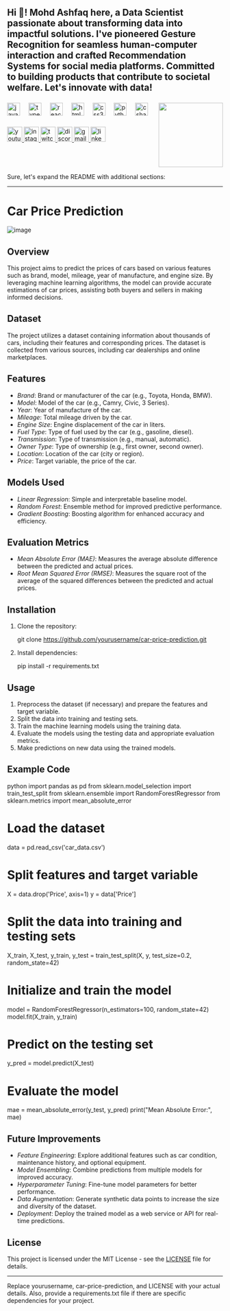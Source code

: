 <h2 align="left">Hi 👋! Mohd Ashfaq here, a Data Scientist passionate about transforming data into impactful solutions. I've pioneered Gesture Recognition for seamless human-computer interaction and crafted Recommendation Systems for social media platforms. Committed to building products that contribute to societal welfare. Let's innovate with data! 





</h2>

###


<img align="right" height="150" src="https://i.imgflip.com/65efzo.gif"  />

###

<div align="left">
  <img src="https://cdn.jsdelivr.net/gh/devicons/devicon/icons/javascript/javascript-original.svg" height="30" alt="javascript logo"  />
  <img width="12" />
  <img src="https://cdn.jsdelivr.net/gh/devicons/devicon/icons/typescript/typescript-original.svg" height="30" alt="typescript logo"  />
  <img width="12" />
  <img src="https://cdn.jsdelivr.net/gh/devicons/devicon/icons/react/react-original.svg" height="30" alt="react logo"  />
  <img width="12" />
  <img src="https://cdn.jsdelivr.net/gh/devicons/devicon/icons/html5/html5-original.svg" height="30" alt="html5 logo"  />
  <img width="12" />
  <img src="https://cdn.jsdelivr.net/gh/devicons/devicon/icons/css3/css3-original.svg" height="30" alt="css3 logo"  />
  <img width="12" />
  <img src="https://cdn.jsdelivr.net/gh/devicons/devicon/icons/python/python-original.svg" height="30" alt="python logo"  />
  <img width="12" />
  <img src="https://cdn.jsdelivr.net/gh/devicons/devicon/icons/csharp/csharp-original.svg" height="30" alt="csharp logo"  />
</div>

###

<div align="left">
  <a href="[Your YouTube Link]">
    <img src="https://img.shields.io/static/v1?message=Youtube&logo=youtube&label=&color=FF0000&logoColor=white&labelColor=&style=for-the-badge" height="35" alt="youtube logo"  />
  </a>
  <a href="[Your Instagram Link]">
    <img src="https://img.shields.io/static/v1?message=Instagram&logo=instagram&label=&color=E4405F&logoColor=white&labelColor=&style=for-the-badge" height="35" alt="instagram logo"  />
  </a>
  <a href="[Your Twitch Link]">
    <img src="https://img.shields.io/static/v1?message=Twitch&logo=twitch&label=&color=9146FF&logoColor=white&labelColor=&style=for-the-badge" height="35" alt="twitch logo"  />
  </a>
  <a href="[Your Discord Link]">
    <img src="https://img.shields.io/static/v1?message=Discord&logo=discord&label=&color=7289DA&logoColor=white&labelColor=&style=for-the-badge" height="35" alt="discord logo"  />
  </a>
  <a href="[Your Gmail Link]">
    <img src="https://img.shields.io/static/v1?message=Gmail&logo=gmail&label=&color=D14836&logoColor=white&labelColor=&style=for-the-badge" height="35" alt="gmail logo"  />
  </a>
  <a href="[Your LinkedIn Link]">
    <img src="https://img.shields.io/static/v1?message=LinkedIn&logo=linkedin&label=&color=0077B5&logoColor=white&labelColor=&style=for-the-badge" height="35" alt="linkedin logo"  />
  </a>
</div>

###



<br clear="both">


Sure, let's expand the README with additional sections:

---

# Car Price Prediction
![image](https://github.com/ashfaq-khan14/Car-price-prediction-END-to-END-implementation-/assets/120010803/bdbe10c9-1e2a-474a-8985-808e514d706a)


## Overview
This project aims to predict the prices of cars based on various features such as brand, model, mileage, year of manufacture, and engine size. By leveraging machine learning algorithms, the model can provide accurate estimations of car prices, assisting both buyers and sellers in making informed decisions.

## Dataset
The project utilizes a dataset containing information about thousands of cars, including their features and corresponding prices. The dataset is collected from various sources, including car dealerships and online marketplaces.

## Features
- *Brand*: Brand or manufacturer of the car (e.g., Toyota, Honda, BMW).
- *Model*: Model of the car (e.g., Camry, Civic, 3 Series).
- *Year*: Year of manufacture of the car.
- *Mileage*: Total mileage driven by the car.
- *Engine Size*: Engine displacement of the car in liters.
- *Fuel Type*: Type of fuel used by the car (e.g., gasoline, diesel).
- *Transmission*: Type of transmission (e.g., manual, automatic).
- *Owner Type*: Type of ownership (e.g., first owner, second owner).
- *Location*: Location of the car (city or region).
- *Price*: Target variable, the price of the car.

## Models Used
- *Linear Regression*: Simple and interpretable baseline model.
- *Random Forest*: Ensemble method for improved predictive performance.
- *Gradient Boosting*: Boosting algorithm for enhanced accuracy and efficiency.

## Evaluation Metrics
- *Mean Absolute Error (MAE)*: Measures the average absolute difference between the predicted and actual prices.
- *Root Mean Squared Error (RMSE)*: Measures the square root of the average of the squared differences between the predicted and actual prices.

## Installation
1. Clone the repository:
   
   git clone https://github.com/yourusername/car-price-prediction.git
   
2. Install dependencies:
   
   pip install -r requirements.txt
   

## Usage
1. Preprocess the dataset (if necessary) and prepare the features and target variable.
2. Split the data into training and testing sets.
3. Train the machine learning models using the training data.
4. Evaluate the models using the testing data and appropriate evaluation metrics.
5. Make predictions on new data using the trained models.

## Example Code
python
import pandas as pd
from sklearn.model_selection import train_test_split
from sklearn.ensemble import RandomForestRegressor
from sklearn.metrics import mean_absolute_error

# Load the dataset
data = pd.read_csv('car_data.csv')

# Split features and target variable
X = data.drop('Price', axis=1)
y = data['Price']

# Split the data into training and testing sets
X_train, X_test, y_train, y_test = train_test_split(X, y, test_size=0.2, random_state=42)

# Initialize and train the model
model = RandomForestRegressor(n_estimators=100, random_state=42)
model.fit(X_train, y_train)

# Predict on the testing set
y_pred = model.predict(X_test)

# Evaluate the model
mae = mean_absolute_error(y_test, y_pred)
print("Mean Absolute Error:", mae)


## Future Improvements
- *Feature Engineering*: Explore additional features such as car condition, maintenance history, and optional equipment.
- *Model Ensembling*: Combine predictions from multiple models for improved accuracy.
- *Hyperparameter Tuning*: Fine-tune model parameters for better performance.
- *Data Augmentation*: Generate synthetic data points to increase the size and diversity of the dataset.
- *Deployment*: Deploy the trained model as a web service or API for real-time predictions.

## License
This project is licensed under the MIT License - see the [LICENSE](LICENSE) file for details.

---

Replace yourusername, car-price-prediction, and LICENSE with your actual details. Also, provide a requirements.txt file if there are specific dependencies for your project.
